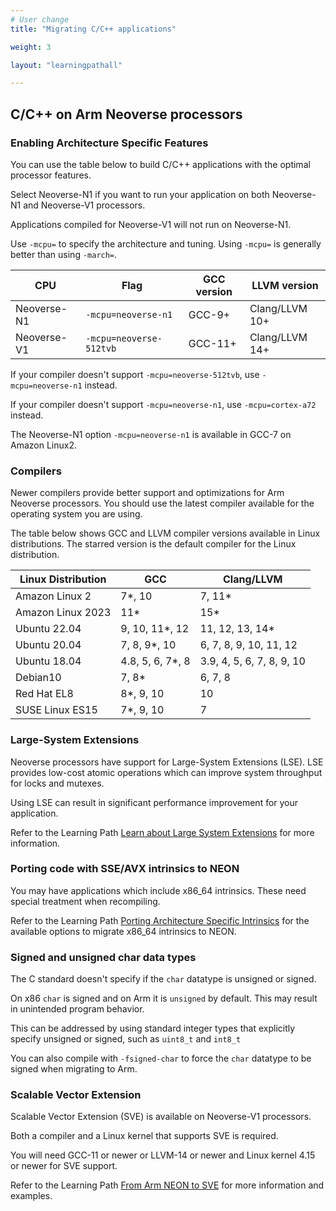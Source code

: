 ```yaml
---
# User change
title: "Migrating C/C++ applications"

weight: 3

layout: "learningpathall"

---
```


## C/C++ on Arm Neoverse processors

### Enabling Architecture Specific Features

You can use the table below to build C/C++ applications with the optimal processor features.

Select Neoverse-N1 if you want to run your application on both Neoverse-N1 and Neoverse-V1 processors. 

Applications compiled for Neoverse-V1 will not run on Neoverse-N1. 

Use `-mcpu=` to specify the architecture and tuning. Using `-mcpu=` is generally better than using `-march=`. 

CPU       | Flag    | GCC version      | LLVM version
----------|---------|-------------------|-------------
Neoverse-N1 | `-mcpu=neoverse-n1` | GCC-9+ | Clang/LLVM 10+
Neoverse-V1 | `-mcpu=neoverse-512tvb` | GCC-11+ | Clang/LLVM 14+

If your compiler doesn't support `-mcpu=neoverse-512tvb`, use `-mcpu=neoverse-n1` instead. 

If your compiler doesn't support `-mcpu=neoverse-n1`, use `-mcpu=cortex-a72` instead.

The Neoverse-N1 option `-mcpu=neoverse-n1` is available in GCC-7 on Amazon Linux2.

### Compilers

Newer compilers provide better support and optimizations for Arm Neoverse processors. You should use the latest compiler available for the operating system you are using.

The table below shows GCC and LLVM compiler versions available in Linux distributions. The starred version is the default compiler for the Linux distribution.

Linux Distribution      | GCC                  | Clang/LLVM
------------------------|----------------------|-------------
Amazon Linux 2          | 7*, 10               | 7, 11*
Amazon Linux 2023       | 11*                  | 15*
Ubuntu 22.04            | 9, 10, 11*, 12       | 11, 12, 13, 14*
Ubuntu 20.04            | 7, 8, 9*, 10         | 6, 7, 8, 9, 10, 11, 12
Ubuntu 18.04            | 4.8, 5, 6, 7*, 8     | 3.9, 4, 5, 6, 7, 8, 9, 10
Debian10                | 7, 8*                | 6, 7, 8
Red Hat EL8             | 8*, 9, 10            | 10
SUSE Linux ES15         | 7*, 9, 10            | 7


### Large-System Extensions

Neoverse processors have support for Large-System Extensions (LSE). LSE provides low-cost atomic operations which can improve system throughput for locks and mutexes.

Using LSE can result in significant performance improvement for your application. 

Refer to the Learning Path [Learn about Large System Extensions](/learning-paths/servers-and-cloud-computing/lse/) for more information. 

### Porting code with SSE/AVX intrinsics to NEON

You may have applications which include x86_64 intrinsics. These need special treatment when recompiling.

Refer to the Learning Path [Porting Architecture Specific Intrinsics](/learning-paths/cross-platform/intrinsics/) for the available options to migrate x86_64 intrinsics to NEON.

### Signed and unsigned char data types

The C standard doesn't specify if the `char` datatype is unsigned or signed.

On x86 `char` is signed and on Arm it is `unsigned` by default. This may result in unintended program behavior. 

This can be addressed by using standard integer types that explicitly specify unsigned or signed, such as `uint8_t` and `int8_t`

You can also compile with `-fsigned-char` to force the `char` datatype to be signed when migrating to Arm. 

### Scalable Vector Extension 

Scalable Vector Extension (SVE) is available on Neoverse-V1 processors.  

Both a compiler and a Linux kernel that supports SVE is required.

You will need GCC-11 or newer or LLVM-14 or newer and Linux kernel 4.15 or newer for SVE support.

Refer to the Learning Path [From Arm NEON to SVE](/learning-paths/servers-and-cloud-computing/sve/sve_basics/) for more information and examples. 


